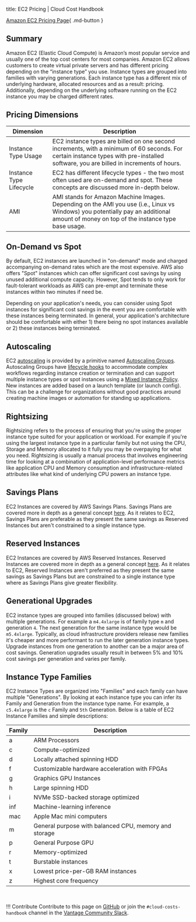 title: EC2 Pricing | Cloud Cost Handbook

[Amazon EC2 Pricing Page](https://aws.amazon.com/ec2/pricing/){ .md-button }

## Summary

Amazon EC2 (Elastic Cloud Compute) is Amazon’s most popular service and usually one of the top cost centers for most companies. Amazon EC2 allows customers to create virtual private servers and has different pricing depending on the “instance type” you use. Instance types are grouped into families with varying generations. Each instance type has a different mix of underlying hardware, allocated resources and as a result: pricing. Additionally, depending on the underlying software running on the EC2 instance you may be charged different rates.

## Pricing Dimensions

|Dimension|Description|
|------|-------|
| Instance Type Usage | EC2 instance types are billed on one second increments, with a minimum of 60 seconds. For certain instance types with pre-installed software, you are billed in increments of hours. |
| Instance Type Lifecycle | EC2 has different lifecycle types - the two most often used are on-demand and spot. These concepts are discussed more in-depth below. |
| AMI | AMI stands for Amazon Machine Images. Depending on the AMI you use (i.e., Linux vs Windows) you potentially pay an additional amount of money on top of the instance type base usage. |

## On-Demand vs Spot

By default, EC2 instances are launched in "on-demand" mode and charged accompanying on-demand rates which are the most expensive. AWS also offers "Spot" instances which can offer significant cost savings by using unused additional compute capacity. However, Spot tends to only work for fault-tolerant workloads as AWS can pre-empt and terminate these instances within two minutes if need be. 

Depending on your application's needs, you can consider using Spot instances for significant cost savings in the event you are comfortable with these instances being terminated. In general, your application's architecture should be comfortable with either 1) there being no spot instances available or 2) these instances being terminated. 

## Autoscaling
EC2 [autoscaling](../../concepts/autoscaling/) is provided by a primitive named [Autoscaling Groups](https://docs.aws.amazon.com/autoscaling/ec2/userguide/AutoScalingGroup.html). Autoscaling Groups have [lifecycle hooks](https://docs.aws.amazon.com/autoscaling/ec2/userguide/lifecycle-hooks.html) to accommodate complex workflows regarding instance creation or termination and can support multiple instance types or spot instances using a [Mixed Instance Policy](https://docs.aws.amazon.com/autoscaling/ec2/userguide/asg-purchase-options.html). New instances are added based on a launch template (or launch config). This can be a challenge for organizations without good practices around creating machine images or automation for standing up applications.


## Rightsizing
Rightsizing refers to the process of ensuring that you're using the proper instance type suited for your application or workload. For example if you're using the largest instance type in a particular family but not using the CPU, Storage and Memory allocated to it fully you may be overpaying for what you need. Rightsizing is usually a manual process that involves engineering time for looking at a combination of application-level performance metrics like application CPU and Memory consumption and infrastructure-related attributes like what kind of underlying CPU powers an instance type. 

## Savings Plans
EC2 Instances are covered by AWS Savings Plans. Savings Plans are covered more in depth as a general concept [here](/aws/concepts/savings-plans/). As it relates to EC2, Savings Plans are preferable as they present the same savings as Reserved Instances but aren't constrained to a single instance type. 

## Reserved Instances
EC2 Instances are covered by AWS Reserved Instances. Reserved Instances are covered more in depth as a general concept [here](/aws/concepts/reserved-instances/). As it relates to EC2, Reserved Instances aren't preferred as they present the same savings as Savings Plans but are constrained to a single instance type where as Savings Plans give greater flexibility. 

## Generational Upgrades
EC2 instance types are grouped into families (discussed below) with multiple generations. For example a `m4.4xlarge` is of family type `m` and generation `4`. The next generation for the same instance type would be `m5.4xlarge`. Typically, as cloud infrastructure providers release new families it's cheaper and more performant to run the later generation instance types. Upgrade instances from one generation to another can be a major area of cost savings. Generation upgrades usually result in between 5% and 10% cost savings per generation and varies per family. 

## Instance Type Families
EC2 Instance Types are organized into "Families" and each family can have multiple "Generations". By looking at each instance type you can infer its Family and Generation from the instance type name. For example, a `c5.4xlarge` is the `c` Family and `5th` Generation. Below is a table of EC2 Instance Families and simple descriptions:


| Family      | Description |
| ----------- | ----------- |
| a   | ARM Processors        |
| c   | Compute-optimized        |
| d   | Locally attached spinning HDD        |
| f   | Customizable hardware acceleration with FPGAs        |
| g   | Graphics GPU Instances        |
| h   | Large spinning HDD        |
| i   | NVMe SSD-backed storage optimized        |
| inf | Machine-learning inference |
| mac | Apple Mac mini computers |
| m   | General purpose with balanced CPU, memory and storage        |
| p   | General Purpose GPU |
| r   | Memory-optimized        |
| t   | Burstable instances        |
| x   | Lowest price-per-GB RAM instances        |
| z   | Highest core frequency        |

<br/>

!!! Contribute
    Contribute to this page on [GitHub](https://github.com/vantage-sh/handbook) or join the `#cloud-costs-handbook` channel in the [Vantage Community Slack](https://join.slack.com/t/vantagecommunity/shared_invite/zt-1szz6puz7-zRuJ8J4OJIiBFlcTobYZXA).